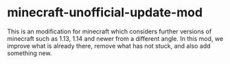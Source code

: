 # minecraft-unofficial-update-mod
This is an modification for minecraft which considers further versions of minecraft such as 1.13, 1.14 and newer from a different angle. In this mod, we improve what is already there, remove what has not stuck, and also add something new.
